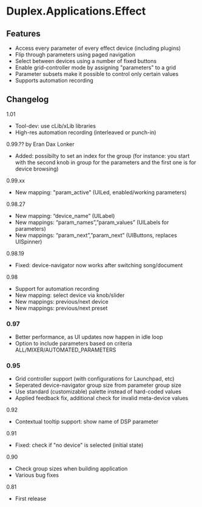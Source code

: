 # Duplex.Applications.Effect

## Features

* Access every parameter of every effect device (including plugins)
* Flip through parameters using paged navigation
* Select between devices using a number of fixed buttons
* Enable grid-controller mode by assigning "parameters" to a grid
* Parameter subsets make it possible to control only certain values
* Supports automation recording 

## Changelog

1.01
- Tool-dev: use cLib/xLib libraries
- High-res automation recording (interleaved or punch-in)

0.99.?? by Eran Dax Lonker
- Added: possibilty to set an index for the group (for instance: you start with the second knob in group for the parameters and the first one is for device browsing) 

0.99.xx
- New mapping: "param_active" (UILed, enabled/working parameters)

0.98.27
- New mapping: “device_name” (UILabel)
- New mappings: “param_names”,”param_values” (UILabels for parameters)
- New mappings: “param_next”,”param_next” (UIButtons, replaces UISpinner)

0.98.19
- Fixed: device-navigator now works after switching song/document

0.98  
- Support for automation recording
- New mapping: select device via knob/slider
- New mappings: previous/next device
- New mappings: previous/next preset

### 0.97  
- Better performance, as UI updates now happen in idle loop 
- Option to include parameters based on criteria 
  ALL/MIXER/AUTOMATED_PARAMETERS

### 0.95  
- Grid controller support (with configurations for Launchpad, etc)
- Seperated device-navigator group size from parameter group size
- Use standard (customizable) palette instead of hard-coded values
- Applied feedback fix, additional check for invalid meta-device values

0.92  
- Contextual tooltip support: show name of DSP parameter

0.91  
- Fixed: check if "no device" is selected (initial state)

0.90  
- Check group sizes when building application
- Various bug fixes

0.81  
- First release

